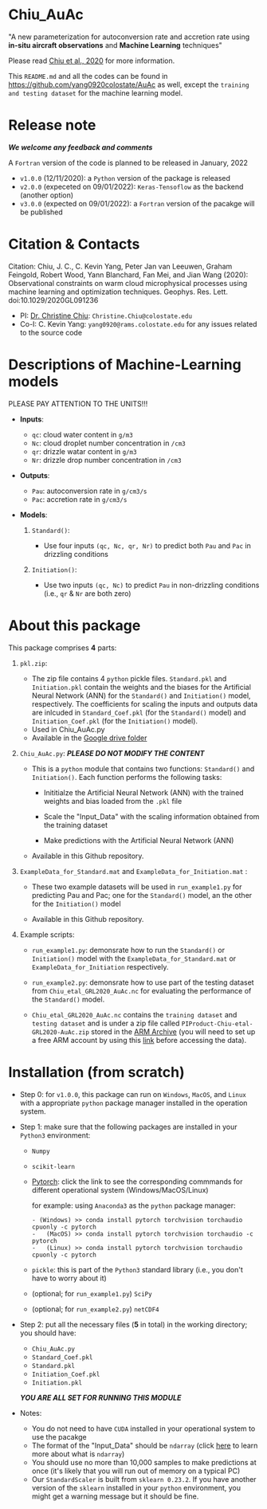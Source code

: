 # Chiu_AuAc
"A new parameterization for autoconversion rate and accretion rate using **in-situ aircraft observations** and **Machine Learning** techniques"

Please read [Chiu et al., 2020](https://agupubs.onlinelibrary.wiley.com/doi/10.1029/2020GL091236) for more information.

This `README.md` and all the codes can be found in https://github.com/yang0920colostate/AuAc as well, except the `training and testing dataset` for the machine learning model.

Release note
============
***We welcome any feedback and comments***

A `Fortran` version of the code is planned to be released in January, 2022

- `v1.0.0` (12/11/2020): a `Python` version of the package is released
- `v2.0.0` (expeceted on 09/01/2022): `Keras-Tensoflow` as the backend (another option)
- `v3.0.0` (expected on 09/01/2022): a `Fortran` version of the pacakge will be published

Citation & Contacts
===================
Citation: Chiu, J. C., C. Kevin Yang, Peter Jan van Leeuwen, Graham Feingold, Robert Wood, Yann Blanchard, Fan Mei, and Jian Wang (2020): Observational constraints on warm cloud microphysical processes using machine learning and optimization techniques. Geophys. Res. Lett. doi:10.1029/2020GL091236

* PI: [Dr. Christine Chiu](https://cloud-radiation.atmos.colostate.edu/): `Christine.Chiu@colostate.edu`
* Co-I: C. Kevin Yang: `yang0920@rams.colostate.edu` for any issues related to the source code

Descriptions of Machine-Learning models
=======================================
PLEASE PAY ATTENTION TO THE UNITS!!!

- **Inputs**: 
   - `qc`: cloud water content in `g/m3`
   - `Nc`: cloud droplet number concentration in `/cm3`
   - `qr`: drizzle watar content in `g/m3`
   - `Nr`: drizzle drop number concentration in `/cm3`
   
- **Outputs**: 
   - `Pau`: autoconversion rate in `g/cm3/s`
   - `Pac`: accretion rate in `g/cm3/s`

- **Models**:

   1. `Standard()`:
      - Use four inputs `(qc, Nc, qr, Nr)` to predict both `Pau` and `Pac` in drizzling conditions

   2. `Initiation()`: 
      - Use two inputs `(qc, Nc)` to predict `Pau` in non-drizzling conditions (i.e., `qr` & `Nr` are both zero)

About this package
==================
This package comprises **4** parts:

1. `pkl.zip`: 

   - The zip file contains 4 `python` pickle files. `Standard.pkl` and `Initiation.pkl` contain the weights and the biases for the Artificial Neural Network (ANN) for the `Standard()`  and `Initiation()` model, respectively. The coefficients for scaling the inputs and outputs data are inlcuded in `Standard_Coef.pkl` (for the `Standard()` model) and `Initiation_Coef.pkl` (for the `Initiation()` model). 
   - Used in Chiu_AuAc.py
   - Available in the [Google drive folder](https://drive.google.com/drive/folders/1YQtwRKVPUH_4ptDDk8yXLBmEpVeNT2lY?usp=sharing)

2. `Chiu_AuAc.py`: ***PLEASE DO NOT MODIFY THE CONTENT***

   - This is a `python` module that contains two functions: `Standard()` and `Initiation()`. Each function performs the following tasks:
      
      - Inititialze the Artificial Neural Network (ANN) with the trained weights and bias loaded from the `.pkl` file
      
      - Scale the "Input_Data" with the scaling information obtained from the training dataset
      
      - Make predictions with the Artificial Neural Network (ANN) 
   
   - Available in this Github repository.

3. `ExampleData_for_Standard.mat` and `ExampleData_for_Initiation.mat` : 

   - These two example datasets will be used in `run_example1.py` for predicting Pau and Pac; one for the `Standard()` model, an the other for the `Initiation()` model
   
   - Available in this Github repository.
   
4. Example scripts:

   - `run_example1.py`: demonsrate how to run the `Standard()` or `Initiation()` model  with the `ExampleData_for_Standard.mat` or `ExampleData_for_Initiation` respectively.
   
   - `run_example2.py`: demonsrate how to use part of the testing dataset from `Chiu_etal_GRL2020_AuAc.nc` for evaluating the performance of the `Standard()` model. 
   
   - `Chiu_etal_GRL2020_AuAc.nc` contains the `training dataset` and `testing dataset` and is under a zip file called `PIProduct-Chiu-etal-GRL2020-AuAc.zip` stored in the [ARM Archive](https://sso.arm.gov/arm/login?service=https%3A%2F%2Fiop.archive.arm.gov%2Farm-iop%2F0pi-data%2Fchiu%2Faceena-ml%2F) (you will need to set up a free ARM account by using this [link](https://adc.arm.gov/discovery/#/account) before accessing the data).
   
Installation (from scratch)
===========================

- Step 0: for `v1.0.0`, this package can run on `Windows`, `MacOS`, and `Linux` with a appropriate `python` package manager installed in the operation system.

- Step 1: make sure that the following packages are installed in your `Python3` environment:

   - `Numpy`
  
   - `scikit-learn`
     
   - [Pytorch](https://pytorch.org/): click the link to see the corresponding commmands for different operational system (Windows/MacOS/Linux)
   
      for example: using `Anaconda3` as the `python` package manager:
      
      ```
      - (Windows) >> conda install pytorch torchvision torchaudio cpuonly -c pytorch 
      -   (MacOS) >> conda install pytorch torchvision torchaudio -c pytorch 
      -   (Linux) >> conda install pytorch torchvision torchaudio cpuonly -c pytorch 
      ```
      
   - `pickle`: this is part of the `Python3` standard library (i.e., you don't have to worry about it)
   
   - (optional; for `run_example1.py`) `SciPy`
   
   - (optional; for `run_example2.py`) `netCDF4`
   
- Step 2: put all the necessary files (**5** in total) in the working directory; you should have:
   
   - `Chiu_AuAc.py`
   - `Standard_Coef.pkl`
   - `Standard.pkl`
   - `Initiation_Coef.pkl`
   - `Initiation.pkl` 
   
   ***YOU ARE ALL SET FOR RUNNING THIS MODULE***

- Notes: 
   - You do not need to have `CUDA` installed in your operational system to use the pacakge
   - The format of the "Input_Data" should be `ndarray` (click [here](https://numpy.org/doc/stable/reference/generated/numpy.ndarray.html) to learn more about what is `ndarray`)
   - You should use no more than 10,000 samples to make predictions at once (it's likely that you will run out of memory on a typical PC)
   - Our `StandardScaler` is built from `sklearn 0.23.2`. If you have another version of the `sklearn` installed in your `python` environment, you might get a warning message but it should be fine.
